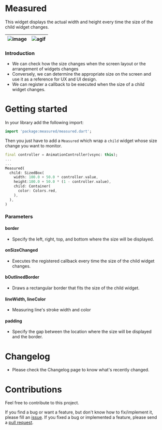 # Measured

This widget displays the actual width and height every time the size of the child widget changes.

| ![image](https://github.com/gcback/measured/assets/10203092/728bc126-6a8e-423b-8ebd-56e085c41f14) | ![agif](https://github.com/gcback/measured/assets/10203092/b6366afc-78dc-4464-8e5f-c1d4863dd855) |
| ------------------------------------------------------------------------------------------------- | ------------------------------------------------------------------------------------------------ |

### Introduction

- We can check how the size changes when the screen layout or the arrangement of widgets changes
- Conversely, we can determine the appropriate size on the screen and use it as a reference for UX and UI design.
- We can register a callback to be executed when the size of a child widget changes.

###

# Getting started

In your library add the following import:

```dart
import 'package:measured/measured.dart';
```

Then you just have to add a `Measured` which wrap a `child` widget whose size change you want to monitor.

```dart
final controller = AnimationController(vsync: this);
...
...
Measured(
  child: SizedBox(
    width: 100.0 + 50.0 * controller.value,
    height:100.0 + 50.0 * (1 - controller.value),
    child: Container(
      color: Colors.red,
    ),
  ),
)
```

### Parameters

#### border

- Specify the left, right, top, and bottom where the size will be displayed.

#### onSizeChanged

- Executes the registered callback every time the size of the child widget changes.

#### bOutlinedBorder

- Draws a rectangular border that fits the size of the child widget.

#### lineWidth, lineColor

- Measuring line's stroke width and color

#### padding

- Specify the gap between the location where the size will be displayed and the border.

###

# Changelog

- Please check the Changelog page to know what's recently changed.

###

# Contributions

Feel free to contribute to this project.

If you find a bug or want a feature, but don't know how to fix/implement it, please fill an [issue](https://github.com/gcback/measured/issues).
If you fixed a bug or implemented a feature, please send a [pull request](https://github.com/gcback/measured/pulls).
